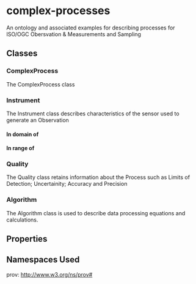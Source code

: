 # complex-processes
An ontology and associated examples for describing processes for ISO/OGC Obersvation &amp; Measurements and Sampling
## Classes
### ComplexProcess
The ComplexProcess class
### Instrument
The Instrument class describes characteristics of the sensor used to generate an Observation
#### In domain of

#### In range of

### Quality
The Quality class retains information about the Process such as Limits of Detection; Uncertainity; Accuracy and Precision
### Algorithm
The Algorithm class is used to describe data processing equations and calculations.
## Properties
## Namespaces Used
prov: http://www.w3.org/ns/prov#
